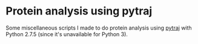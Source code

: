 # Protein analysis using pytraj
Some miscellaneous scripts I made to do protein analysis using [pytraj](http://amber-md.github.io/pytraj/latest/index.html)
 with Python 2.7.5 (since it's unavailable for Python 3).

